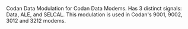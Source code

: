 Codan Data Modulation for Codan Data Modems. Has 3 distinct signals: Data, ALE, and SELCAL. This modulation is used in Codan's 9001, 9002, 3012 and 3212 modems.